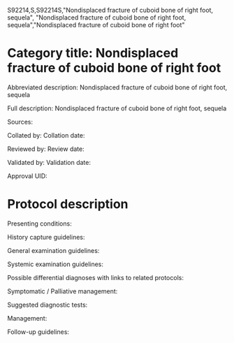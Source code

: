 S92214,S,S92214S,"Nondisplaced fracture of cuboid bone of right foot, sequela", "Nondisplaced fracture of cuboid bone of right foot, sequela","Nondisplaced fracture of cuboid bone of right foot"
# Category title: Nondisplaced fracture of cuboid bone of right foot

Abbreviated description: Nondisplaced fracture of cuboid bone of right foot, sequela

Full description: Nondisplaced fracture of cuboid bone of right foot, sequela

Sources:

Collated by:
Collation date:

Reviewed by:
Review date:

Validated by:
Validation date:

Approval UID:

# Protocol description

Presenting conditions:

History capture guidelines:

General examination guidelines:

Systemic examination guidelines:

Possible differential diagnoses with links to related protocols:

Symptomatic / Palliative management:

Suggested diagnostic tests:

Management:

Follow-up guidelines:
